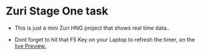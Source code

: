 # Zuri Stage One task

- This is just a mini Zuri HNG project that shows real time data..

- Dont forget to hit that F5 Key on your Laptop to refresh the timer, on the [live Preview.](https://zuri-hng-project.vercel.app/)


